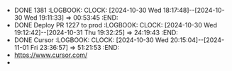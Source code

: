 - DONE 1381
  :LOGBOOK:
  CLOCK: [2024-10-30 Wed 18:17:48]--[2024-10-30 Wed 19:11:33] =>  00:53:45
  :END:
- DONE Deploy PR 1227 to prod
  :LOGBOOK:
  CLOCK: [2024-10-30 Wed 19:12:42]--[2024-10-31 Thu 19:32:25] =>  24:19:43
  :END:
- DONE Cursor
  :LOGBOOK:
  CLOCK: [2024-10-30 Wed 20:15:04]--[2024-11-01 Fri 23:36:57] =>  51:21:53
  :END:
- https://www.cursor.com/
-